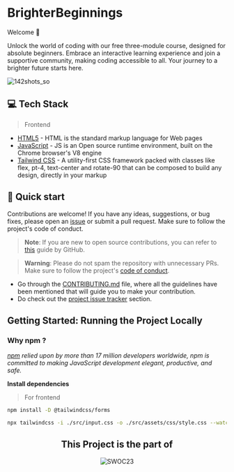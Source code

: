 <h1 align=left> BrighterBeginnings </h1>
Welcome 👋

<p>
Unlock the world of coding with our free three-module course, designed for absolute beginners. Embrace an interactive learning experience and join a supportive community, making coding accessible to all. Your journey to a brighter future starts here. 
</p>

![142shots_so](https://github.com/dakshsinghrathore/ISRO-web/assets/115932772/2cad53d1-0072-449d-a7b4-2c277d9baa1b)

## 💻 Tech Stack

> Frontend


- [HTML5](https://developer.mozilla.org/en-US/docs/Glossary/HTML5) - HTML is the standard markup language for Web pages
- [JavaScript](https://tc39.es/) - JS is an Open source runtime environment, built on the Chrome browser's V8 engine
- [Tailwind CSS](https://tailwindcss.com/) - A utility-first CSS framework packed with classes like flex, pt-4, text-center and rotate-90 that can be composed to build any design, directly in your markup

## 🚀 Quick start

Contributions are welcome! If you have any ideas, suggestions, or bug fixes, please open an [issue](https://github.com/dakshsinghrathore/Brighter-Beginnings/issues/new) or submit a pull request. Make sure to follow the project's code of conduct.

> **Note**: If you are new to open source contributions, you can refer to [this](https://opensource.guide/how-to-contribute/) guide by GitHub.

> **Warning**: Please do not spam the repository with unnecessary PRs. Make sure to follow the project's [code of conduct](/CODE_OF_CONDUCT.md).

- Go through the [CONTRIBUTING.md](https://github.com/dakshsinghrathore/Brighter-Beginnings/blob/main/Contributing.md) file, where all the guidelines have been mentioned that will guide you to make your contribution.
- Do check out the [project issue tracker](https://github.com/dakshsinghrathore/Brighter-Beginnings/issues) section.




## Getting Started: Running the Project Locally

### Why npm ?
*[npm](https://www.npmjs.com/) relied upon by more than 17 million developers worldwide, npm is committed to making JavaScript development elegant, productive, and safe.*

**Install dependencies**
> For frontend

```bash
npm install -D @tailwindcss/forms
```

```bash
npx tailwindcss -i ./src/input.css -o ./src/assets/css/style.css --watch
```

<div align=center>
  <h2>This Project is the part of</h2>
  <!-- <img alt="hacktoberfest" src="https://raw.githubusercontent.com/GirlScriptSummerOfCode/MentorshipProgram/master/GSsoc%20Type%20Logo%20Black.png#gh-light-mode-only" width=87%> -->
  <!-- <img alt="hacktoberfest" src="https://github.com/dakshsinghrathore/ISRO-web/assets/115932772/7bf7edc1-eeee-4e55-82fe-5f756ef7d11c#gh-dark-mode-only"/> -->
  <img alt="SWOC23" src="https://github.com/dakshsinghrathore/Brighter-Beginnings/assets/115932772/708c764d-05a7-4e33-bf89-114306f35d8c"/>
</div>
             


